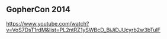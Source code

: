 GopherCon 2014
-

https://www.youtube.com/watch?v=VoS7DsT1rdM&list=PL2ntRZ1ySWBcD_BiJiDJUcyrb2w3bTulF
